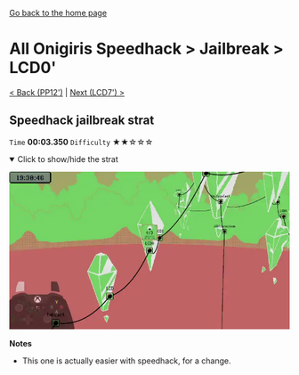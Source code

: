[Go back to the home page](https://github.com/Doublevil/scbspeedrun)

# All Onigiris Speedhack > Jailbreak > LCD0'

[< Back (PP12')](https://github.com/Doublevil/scbspeedrun/blob/main/levels/arb_sh/pp/PP12'.md) | [Next (LCD7') >](https://github.com/Doublevil/scbspeedrun/blob/main/levels/arb_sh/LCD/LCD7'.md)

## Speedhack jailbreak strat

`Time` **00:03.350** `Difficulty` ★★☆☆☆
<details open>
  <summary>Click to show/hide the strat</summary>

  [![Strat animation](https://github.com/Doublevil/scbspeedrun/blob/main/media/levels/LCD/LCD0_S_Jailbreak.webp)](https://github.com/Doublevil/scbspeedrun/blob/main/media/levels/LCD/LCD0_S_Jailbreak.mp4?raw=true)

  **Notes**
  - This one is actually easier with speedhack, for a change.
</details>
